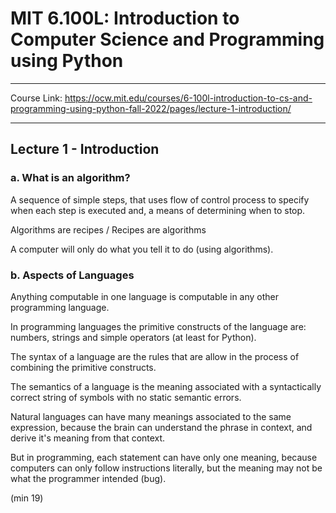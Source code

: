 # MIT 6.100L: Introduction to Computer Science and Programming using Python   

----

Course Link: https://ocw.mit.edu/courses/6-100l-introduction-to-cs-and-programming-using-python-fall-2022/pages/lecture-1-introduction/  

----
## **Lecture 1 - Introduction** 

### **a. What is an algorithm?**

A sequence of simple steps, that uses flow of control process to specify when each step is executed and, a means of determining when to stop.  

Algorithms are recipes / Recipes are algorithms 

A computer will only do what you tell it to do (using algorithms).

### **b. Aspects of Languages**

Anything computable in one language is computable in any other programming language.  

In programming languages the primitive constructs of the language are: numbers, strings and simple operators (at least for Python).  

The syntax of a language are the rules that are allow in the process of combining the primitive constructs. 

The semantics of a language is the meaning associated with a syntactically correct string of symbols with no static semantic errors. 

Natural languages can have many meanings associated to the same expression, because the brain can understand the phrase in context, and derive it's meaning from that context.

But in programming, each statement can have only one meaning, because computers can only follow instructions literally, but the meaning may not be what the programmer intended (bug).  

(min 19)






